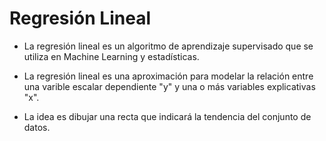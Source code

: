 
# Regresión Lineal

- La regresión lineal es un algoritmo de aprendizaje supervisado que se utiliza en Machine Learning y estadísticas.

- La regresión lineal es una aproximación para modelar la relación entre una varible escalar dependiente "y" y una o más variables explicativas "x".

- La idea es dibujar una recta que indicará la tendencia del conjunto de datos.